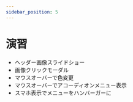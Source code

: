 ```yaml
---
sidebar_position: 5
---
```


# 演習

- ヘッダー画像スライドショー
- 画像クリックモーダル
- マウスオーバーで色変更
- マウスオーバーでアコーディオンメニュー表示
- スマホ表示でメニューをハンバーガーに
